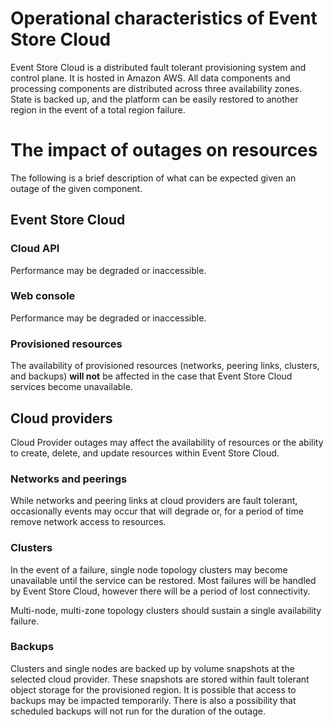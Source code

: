 # Operational characteristics of Event Store Cloud

Event Store Cloud is a distributed fault tolerant provisioning system and control plane. It is hosted in Amazon AWS. All data components and processing components are distributed across three availability zones. State is backed up, and the platform can be easily restored to another region in the event of a total region failure.

# The impact of outages on resources

The following is a brief description of what can be expected given an outage of the given component.

## Event Store Cloud

### Cloud API

Performance may be degraded or inaccessible.

### Web console 

Performance may be degraded or inaccessible.

### Provisioned resources

The availability of provisioned resources (networks, peering links, clusters, and backups) **will not** be affected in the case that Event Store Cloud services become unavailable.

## Cloud providers

Cloud Provider outages may affect the availability of resources or the ability to create, delete, and update resources within Event Store Cloud.

### Networks and peerings

While networks and peering links at cloud providers are fault tolerant, occasionally events may occur that will degrade or, for a period of time remove network access to resources.

### Clusters

In the event of a failure, single node topology clusters may become unavailable until the service can be restored. Most failures will be handled by Event Store Cloud, however there will be a period of lost connectivity.

Multi-node, multi-zone topology clusters should sustain a single availability failure.

### Backups

Clusters and single nodes are backed up by volume snapshots at the selected cloud provider. These snapshots are stored within fault tolerant object storage for the provisioned region. It is possible that access to backups may be impacted temporarily. There is also a possibility that scheduled backups will not run for the duration of the outage.
